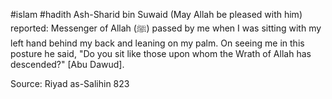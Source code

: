 #islam #hadith 
Ash-Sharid bin Suwaid (May Allah be pleased with him) reported:
Messenger of Allah (ﷺ) passed by me when I was sitting with my left hand behind my back and leaning on my palm. On seeing me in this posture he said, "Do you sit like those upon whom the Wrath of Allah has descended?" \[Abu Dawud].

Source: Riyad as-Salihin 823